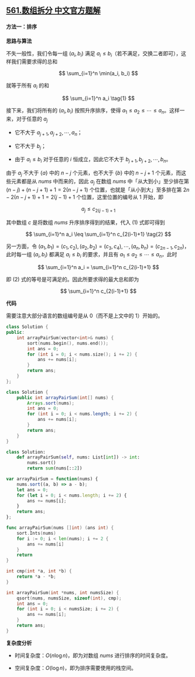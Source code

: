 ## [561.数组拆分 中文官方题解](https://leetcode.cn/problems/array-partition/solutions/100000/shu-zu-chai-fen-i-by-leetcode-solution-9m9y)

#### 方法一：排序

**思路与算法**

不失一般性，我们令每一组 $(a_i, b_i)$ 满足 $a_i \leq b_i$（若不满足，交换二者即可），这样我们需要求得的总和

$$
\sum_{i=1}^n \min(a_i, b_i)
$$

就等于所有 $a_i$ 的和

$$
\sum_{i=1}^n a_i \tag{1}
$$

接下来，我们将所有的 $(a_i, b_i)$ 按照升序排序，使得 $a_1 \leq a_2 \leq \cdots \leq a_n$。这样一来，对于任意的 $a_j$

- 它不大于 $a_{j+1}, a_{j+2}, \cdots, a_n$；

- 它不大于 $b_j$；

- 由于 $a_i \leq b_i$ 对于任意的 $i$ 恒成立，因此它不大于 $b_{j+1}, b_{j+2}, \cdots, b_n$。

由于 $a_j$ 不大于 $\{a\}$ 中的 $n-j$ 个元素，也不大于 $\{b\}$ 中的 $n-j+1$ 个元素，而这些元素都是从 $\textit{nums}$ 中而来的，因此 $a_j$ 在数组 $\textit{nums}$ 中「从大到小」至少排在第 $(n-j) + (n-j+1) + 1 = 2(n-j+1)$ 个位置，也就是「从小到大」至多排在第 $2n - 2(n-j+1) + 1 = 2(j-1) + 1$ 个位置，这里位置的编号从 $1$ 开始，即

$$
a_j \leq c_{2(j-1)+1}
$$

其中数组 $c$ 是将数组 $\textit{nums}$ 升序排序得到的结果，代入 $(1)$ 式即可得到

$$
\sum_{i=1}^n a_i \leq \sum_{i=1}^n c_{2(i-1)+1} \tag{2}
$$

另一方面，令 $(a_1, b_1) = (c_1, c_2), (a_2, b_2) = (c_3, c_4), \cdots, (a_n, b_n) = (c_{2n-1}, c_{2n})$，此时每一组 $(a_i, b_i)$ 都满足 $a_i \leq b_i$ 的要求，并且有 $a_1 \leq a_2 \leq \cdots \leq a_n$，此时

$$
\sum_{i=1}^n a_i = \sum_{i=1}^n c_{2(i-1)+1}
$$

即 $(2)$ 式的等号是可满足的。因此所要求得的最大总和即为

$$
\sum_{i=1}^n c_{2(i-1)+1}
$$

**代码**

需要注意大部分语言的数组编号是从 $0$（而不是上文中的 $1$）开始的。

```C++ [sol1-C++]
class Solution {
public:
    int arrayPairSum(vector<int>& nums) {
        sort(nums.begin(), nums.end());
        int ans = 0;
        for (int i = 0; i < nums.size(); i += 2) {
            ans += nums[i];
        }
        return ans;
    }
};
```

```Java [sol1-Java]
class Solution {
    public int arrayPairSum(int[] nums) {
        Arrays.sort(nums);
        int ans = 0;
        for (int i = 0; i < nums.length; i += 2) {
            ans += nums[i];
        }
        return ans;
    }
}
```

```Python [sol1-Python3]
class Solution:
    def arrayPairSum(self, nums: List[int]) -> int:
        nums.sort()
        return sum(nums[::2])
```

```JavaScript [sol1-JavaScript]
var arrayPairSum = function(nums) {
    nums.sort((a, b) => a - b);
    let ans = 0;
    for (let i = 0; i < nums.length; i += 2) {
        ans += nums[i];
    }
    return ans;
};
```

```go [sol1-Golang]
func arrayPairSum(nums []int) (ans int) {
    sort.Ints(nums)
    for i := 0; i < len(nums); i += 2 {
        ans += nums[i]
    }
    return
}
```

```C [sol1-C]
int cmp(int *a, int *b) {
    return *a - *b;
}

int arrayPairSum(int *nums, int numsSize) {
    qsort(nums, numsSize, sizeof(int), cmp);
    int ans = 0;
    for (int i = 0; i < numsSize; i += 2) {
        ans += nums[i];
    }
    return ans;
}
```

**复杂度分析**

- 时间复杂度：$O(n\log n)$，即为对数组 $\textit{nums}$ 进行排序的时间复杂度。

- 空间复杂度：$O(\log n)$，即为排序需要使用的栈空间。